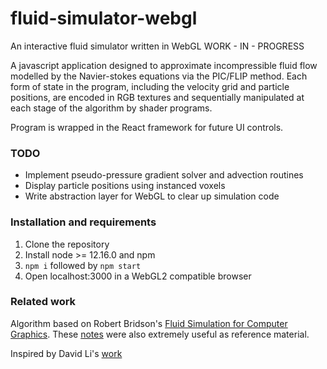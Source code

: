 # fluid-simulator-webgl
An interactive fluid simulator written in WebGL
WORK - IN - PROGRESS

A javascript application designed to approximate incompressible fluid flow modelled by the Navier-stokes equations via the PIC/FLIP method.
Each form of state in the program, including the velocity grid and particle positions, are encoded in RGB textures and sequentially manipulated at each stage of the algorithm by shader programs.

Program is wrapped in the React framework for future UI controls.

### TODO
- Implement pseudo-pressure gradient solver and advection routines
- Display particle positions using instanced voxels
- Write abstraction layer for WebGL to clear up simulation code

### Installation and requirements 

1. Clone the repository
2. Install node >= 12.16.0 and npm
3. ```npm i``` followed by ```npm start```
4. Open localhost:3000 in a WebGL2 compatible browser

### Related work

Algorithm based on Robert Bridson's [Fluid Simulation for Computer Graphics](https://www.cs.ubc.ca/~rbridson/fluidsimulation/). These [notes](http://www.danenglesson.com/images/portfolio/FLIP/rapport.pdf) were also extremely useful as reference material.

Inspired by David Li's [work](https://github.com/dli/fluid)


